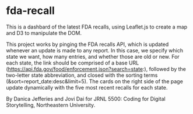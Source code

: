 # fda-recall

This is a dashbard of the latest FDA recalls, using Leaflet.js to create a map and D3 to manipulate the DOM.

This project works by pinging the FDA recalls API, which is updated whenever an update is made to any report. In this case, we specify which state we want, how many entries, and whether those are old or new. For each state, the link should be comprised of a base URL (https://api.fda.gov/food/enforcement.json?search=state:), followed by the two-letter state abbreviation, and closed with the sorting terms (&sort=report_date:desc&limit=5). The cards on the right side of the page update dynamically with the five most recent recalls for each state.

By Danica Jefferies and Jovi Dai for JRNL 5500: Coding for Digital Storytelling, Northeastern University.
